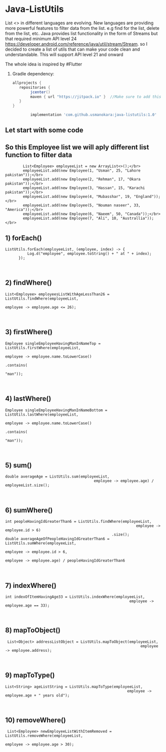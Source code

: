 
# Java-ListUtils
List <> in different languages are evolving. New languages are providing more powerful features to filter data from the list. e.g find for the list, delete from the list, etc. Java provides list functionality in the form of Streams but that required minimum API level 24 https://developer.android.com/reference/java/util/stream/Stream. so I decided to create a list of utils that can make your code clean and understandable. This will support API level 21 and onward



The whole idea is inspired by #Flutter
</br>
1. Gradle dependency:

	```groovy
	allprojects {
	   repositories {
	      	jcenter()
           	maven { url "https://jitpack.io" }  //Make sure to add this in your project for uCrop
	   }
	}
	```

    ```groovy
  	        implementation 'com.github.usmanokara:java-listutils:1.0'

    ```
    
## Let start with some code

## So this Employee list we will aply different list function to filter data

```
        List<Employee> employeeList = new ArrayList<>();</br>
        employeeList.add(new Employee(1, "Usman", 25, "Lahore pakistan"));</br>
        employeeList.add(new Employee(2, "Rehman", 17, "Okara pakistan"));</br>
        employeeList.add(new Employee(3, "Hassan", 15, "Karachi pakistan"));</br>
        employeeList.add(new Employee(4, "Mubasshar", 19, "England"));</br>
        employeeList.add(new Employee(5, "Nouman naseer", 33, "America"));</br>
        employeeList.add(new Employee(6, "Naeem", 50, "Canada"));</br>
        employeeList.add(new Employee(7, "Ali", 10, "Australlia"));</br>
  ```
  
 ## 1) forEach()
  ```
 ListUtils.forEach(employeeList, (employee, index) -> {
            Log.d("employee", employee.toString() + " at " + index);
        });
  ```
</br>

  
  ## 2) findWhere()
  ```
  List<Employee> employeesListWithAgeLessThan26 = ListUtils.findWhere(employeeList,
                                                                            employee -> employee.age <= 26);
  ```
</br>


## 3) firstWhere()
  ```
  Employee singleEmployeeHavingManInNameTop = ListUtils.firstWhere(employeeList,
                                                                         employee -> employee.name.toLowerCase()
                                                                                                  .contains(
                                                                                                          "man"));
  ```
</br>


## 4) lastWhere()
  ```
 Employee singleEmployeeHavingManInNameBottom = ListUtils.lastWhere(employeeList,
                                                                           employee -> employee.name.toLowerCase()
                                                                                                    .contains(
                                                                                                            "man"));
  ```
</br>


## 5) sum()
  ```
  double averageAge = ListUtils.sum(employeeList,
                                          employee -> employee.age) / employeeList.size();
  ```
</br>


## 6) sumWhere()
  ```
  int peopleHavingIdGreaterThan6 = ListUtils.findWhere(employeeList,
                                                             employee -> employee.id > 6)
                                                  .size();
 double averageAgeOfPeopleHavingIdGreaterThan6 = ListUtils.sumWhere(employeeList,
                                                                           employee -> employee.id > 6,
                                                                           employee -> employee.age) / peopleHavingIdGreaterThan6
  ```
</br>



## 7) indexWhere()
  ```
  int indexOfItemHavingAge33 = ListUtils.indexWhere(employeeList,
                                                          employee -> employee.age == 33);
  ```
</br>

## 8) mapToObject()
  ```
   List<Object> addressListObject = ListUtils.mapToObject(employeeList,
                                                               employee -> employee.address);
  ```
</br>


## 9) mapToType()
  ```
  List<String> ageListString = ListUtils.mapToType(employeeList,
                                                         employee -> employee.age + " years old");
  ```
</br>

## 10) removeWhere()
  ```
   List<Employee> newEmployeeListWithItemRemoved = ListUtils.removeWhere(employeeList,
                                                                              employee -> employee.age > 30);
  ```
</br>

